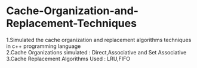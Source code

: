 # Cache-Organization-and-Replacement-Techniques
1.Simulated the cache organization and replacement algorithms techniques in c++ programming language\
2.Cache Organizations simulated : Direct,Associative and Set Associative\
3.Cache Replacement Algorithms Used : LRU,FIFO
